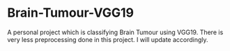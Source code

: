 # Brain-Tumour-VGG19
A personal project which is classifying Brain Tumour using VGG19. There is very less preprocessing done in this project. I will update accordingly.
